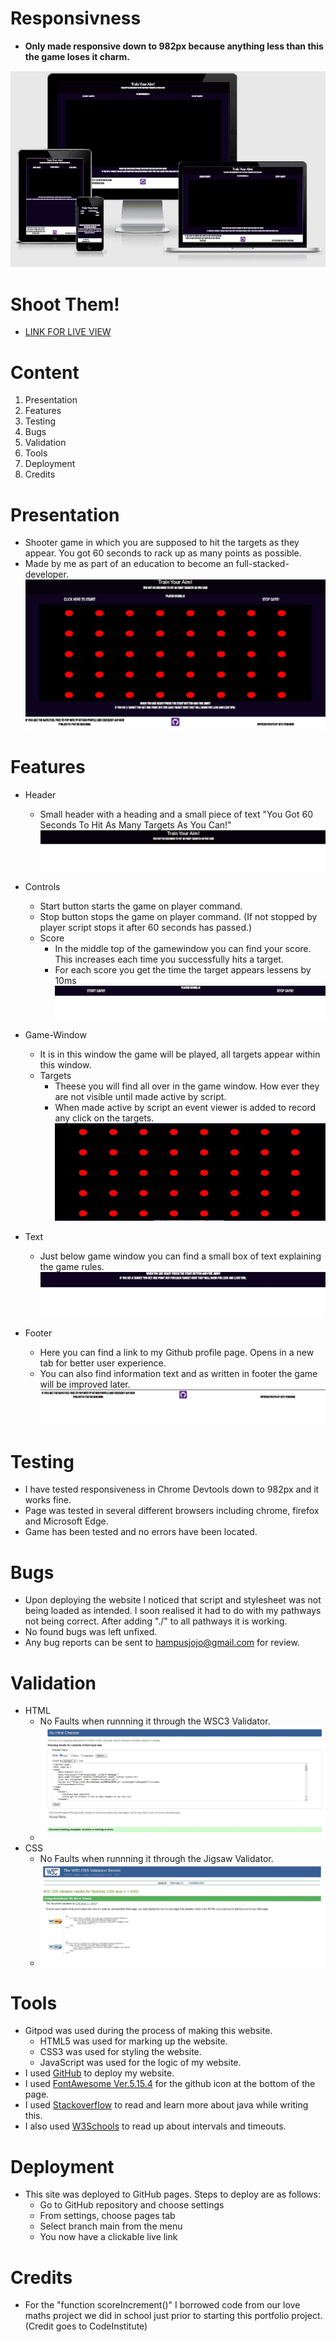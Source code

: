 # Responsivness

* **Only made responsive down to 982px because anything less than this the game loses it charm.**

![picture of responsivenss](./assets/readme-img/response.jpg)

# Shoot Them!

* [LINK FOR LIVE VIEW](https://knasten.github.io/shoot-them/)

# Content

1. Presentation
2. Features
3. Testing
4. Bugs
5. Validation
6. Tools
7. Deployment
8. Credits

# Presentation

* Shooter game in which you are supposed to hit the targets as they appear. You got 60 seconds to rack up as many points as possible.
* Made by me as part of an education to become an full-stacked-developer.
  ![picture of full-page](./assets/readme-img/full-page.jpg)

# Features

* Header
    * Small header with a heading and a small piece of text "You Got 60 Seconds To Hit As Many Targets As You Can!"
![picture of header](./assets/readme-img/header.jpg)

* Controls
    * Start button starts the game on player command.
    * Stop button stops the game on player command. (If not stopped by player script stops it after 60 seconds has passed.)
    * Score
        * In the middle top of the gamewindow you can find your score. This increases each time you successfully hits a target.
        * For each score you get the time the target appears lessens by 10ms
![picture of button](./assets/readme-img/controls.jpg)
* Game-Window
    * It is in this window the game will be played, all targets appear within this window.
    * Targets
        * Theese you will find all over in the game window. How ever they are not visible until made active by script.
        * When made active by script an event viewer is added to record any click on the targets.
![picture of game-window](./assets/readme-img/game-window.jpg)
* Text
    * Just below game window you can find a small box of text explaining the game rules.
![picture of text box below game-window](./assets/readme-img/text-below.jpg)
* Footer
    * Here you can find a link to my Github profile page. Opens in a new tab for better user experience.
    * You can also find information text and as written in footer the game will be improved later.
![picture of the footer](./assets/readme-img/footer.jpg)

# Testing

* I have tested responsiveness in Chrome Devtools down to 982px and it works fine.
* Page was tested in several different browsers including chrome, firefox and Microsoft Edge.
* Game has been tested and no errors have been located.

# Bugs
* Upon deploying the website I noticed that script and stylesheet was not being loaded as intended. I soon realised it had to do with my pathways not being correct. After adding "./" to all pathways it is working.
* No found bugs was left unfixed.
* Any bug reports can be sent to hampusjojo@gmail.com for review.
# Validation

* HTML
    * No Faults when runnning it through the WSC3 Validator.
    * ![picture of WSC3 Validation of the HTML](/assets/readme-img/html-vali.jpg)
* CSS
    * No Faults when runnning it through the Jigsaw Validator.
    * ![picture of Jigsaw Validation of the CSS](/assets/readme-img/css-vali.jpg)

# Tools

* Gitpod was used during the process of making this website.
    * HTML5 was used for marking up the website.
    * CSS3 was used for styling the website.
    * JavaScript was used for the logic of my website.
* I used [GitHub](https://github.com/) to deploy my website.
* I used [FontAwesome Ver.5.15.4](https://fontawesome.com/) for the github icon at the bottom of the page.
* I used [Stackoverflow](https://stackoverflow.com/) to read and learn more about java while writing this.
* I also used [W3Schools](https://www.w3schools.com/) to read up about intervals and timeouts.

# Deployment

* This site was deployed to GitHub pages. Steps to deploy are as follows:
    * Go to GitHub repository and choose settings
    * From settings, choose pages tab
    * Select branch main from the menu
    * You now have a clickable live link

# Credits

* For the "function scoreIncrement()" I borrowed code from our love maths project we did in school just prior to starting this portfolio project. (Credit goes to CodeInstitute)